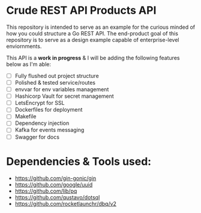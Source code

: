 # Crude REST API Products API
This repository is intended to serve as an example for the curious minded of how you could structure a Go REST API.
The end-product goal of this repository is to serve as a design example capable of enterprise-level enviornments.

This API is a **work in progress** & I will be adding the following features below as I'm able:
- [ ] Fully flushed out project structure
- [ ] Polished & tested service/routes 
- [ ] envvar for env variables management
- [ ] Hashicorp Vault for secret management
- [ ] LetsEncrypt for SSL
- [ ] Dockerfiles for deployment
- [ ] Makefile
- [ ] Dependency injection
- [ ] Kafka for events messaging
- [ ] Swagger for docs

# Dependencies & Tools used:
- https://github.com/gin-gonic/gin
- https://github.com/google/uuid
- https://github.com/lib/pq
- https://github.com/qustavo/dotsql
- https://github.com/rocketlaunchr/dbq/v2 
